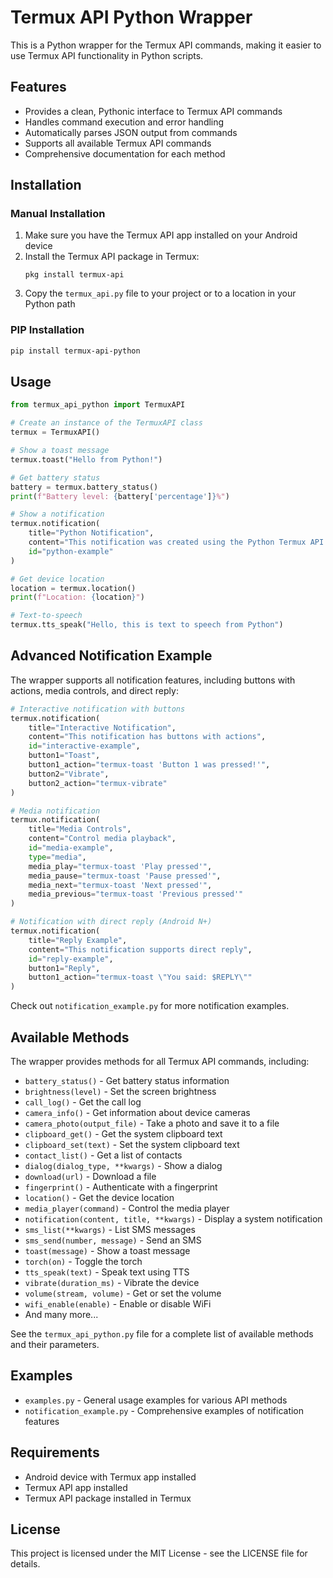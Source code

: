 # Termux API Python Wrapper

This is a Python wrapper for the Termux API commands, making it easier to use Termux API functionality in Python scripts.

## Features

- Provides a clean, Pythonic interface to Termux API commands
- Handles command execution and error handling
- Automatically parses JSON output from commands
- Supports all available Termux API commands
- Comprehensive documentation for each method

## Installation

### Manual Installation

1. Make sure you have the Termux API app installed on your Android device
2. Install the Termux API package in Termux:
   ```
   pkg install termux-api
   ```
3. Copy the `termux_api.py` file to your project or to a location in your Python path

### PIP Installation

```bash
pip install termux-api-python

```

## Usage

```python
from termux_api_python import TermuxAPI

# Create an instance of the TermuxAPI class
termux = TermuxAPI()

# Show a toast message
termux.toast("Hello from Python!")

# Get battery status
battery = termux.battery_status()
print(f"Battery level: {battery['percentage']}%")

# Show a notification
termux.notification(
    title="Python Notification",
    content="This notification was created using the Python Termux API wrapper",
    id="python-example"
)

# Get device location
location = termux.location()
print(f"Location: {location}")

# Text-to-speech
termux.tts_speak("Hello, this is text to speech from Python")
```

## Advanced Notification Example

The wrapper supports all notification features, including buttons with actions, media controls, and direct reply:

```python
# Interactive notification with buttons
termux.notification(
    title="Interactive Notification",
    content="This notification has buttons with actions",
    id="interactive-example",
    button1="Toast",
    button1_action="termux-toast 'Button 1 was pressed!'",
    button2="Vibrate",
    button2_action="termux-vibrate"
)

# Media notification
termux.notification(
    title="Media Controls",
    content="Control media playback",
    id="media-example",
    type="media",
    media_play="termux-toast 'Play pressed'",
    media_pause="termux-toast 'Pause pressed'",
    media_next="termux-toast 'Next pressed'",
    media_previous="termux-toast 'Previous pressed'"
)

# Notification with direct reply (Android N+)
termux.notification(
    title="Reply Example",
    content="This notification supports direct reply",
    id="reply-example",
    button1="Reply",
    button1_action="termux-toast \"You said: $REPLY\""
)
```

Check out `notification_example.py` for more notification examples.

## Available Methods

The wrapper provides methods for all Termux API commands, including:

- `battery_status()` - Get battery status information
- `brightness(level)` - Set the screen brightness
- `call_log()` - Get the call log
- `camera_info()` - Get information about device cameras
- `camera_photo(output_file)` - Take a photo and save it to a file
- `clipboard_get()` - Get the system clipboard text
- `clipboard_set(text)` - Set the system clipboard text
- `contact_list()` - Get a list of contacts
- `dialog(dialog_type, **kwargs)` - Show a dialog
- `download(url)` - Download a file
- `fingerprint()` - Authenticate with a fingerprint
- `location()` - Get the device location
- `media_player(command)` - Control the media player
- `notification(content, title, **kwargs)` - Display a system notification
- `sms_list(**kwargs)` - List SMS messages
- `sms_send(number, message)` - Send an SMS
- `toast(message)` - Show a toast message
- `torch(on)` - Toggle the torch
- `tts_speak(text)` - Speak text using TTS
- `vibrate(duration_ms)` - Vibrate the device
- `volume(stream, volume)` - Get or set the volume
- `wifi_enable(enable)` - Enable or disable WiFi
- And many more...

See the `termux_api_python.py` file for a complete list of available methods and their parameters.

## Examples

- `examples.py` - General usage examples for various API methods
- `notification_example.py` - Comprehensive examples of notification features

## Requirements

- Android device with Termux app installed
- Termux API app installed
- Termux API package installed in Termux

## License

This project is licensed under the MIT License - see the LICENSE file for details.
